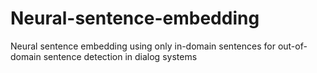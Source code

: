 # Neural-sentence-embedding
Neural sentence embedding using only in-domain sentences for out-of-domain sentence detection in dialog systems
